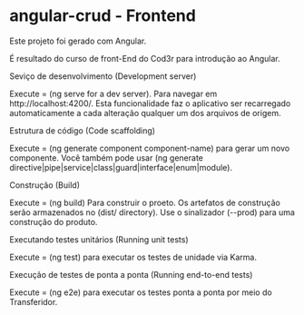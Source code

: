 # angular-crud - Frontend



Este projeto foi gerado com Angular.



É resultado do curso de front-End do Cod3r para introdução ao Angular.



Seviço de desenvolvimento (Development server)

Execute = (ng serve for a dev server). Para navegar em http://localhost:4200/.
Esta funcionalidade faz o aplicativo ser recarregado automaticamente a  cada alteração qualquer um dos arquivos de origem.



Estrutura de código (Code scaffolding)

Execute = (ng generate component component-name) para gerar um novo componente.
Você também pode usar (ng generate
directive|pipe|service|class|guard|interface|enum|module).



Construção (Build)

Execute = (ng build) Para construir o proeto. Os artefatos de construção serão armazenados no (dist/ directory). Use o sinalizador (--prod) para uma construção do produto.

Executando testes unitários (Running unit tests)

Execute = (ng test) para executar os testes de unidade via Karma.



Execução de testes de ponta a ponta (Running end-to-end tests)

Execute = (ng e2e) para executar os testes ponta a ponta por meio do Transferidor.


